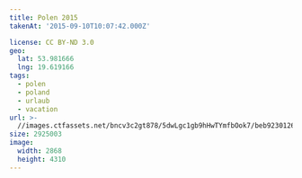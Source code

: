 ```yaml
---
title: Polen 2015
takenAt: '2015-09-10T10:07:42.000Z'

license: CC BY-ND 3.0
geo:
  lat: 53.981666
  lng: 19.619166
tags:
  - polen
  - poland
  - urlaub
  - vacation
url: >-
  //images.ctfassets.net/bncv3c2gt878/5dwLgc1gb9hHwTYmfbOok7/beb92301262f3f9b135cdd3d5e8a0b77/polen-2015_25657013850_o
size: 2925003
image:
  width: 2868
  height: 4310
---
```

